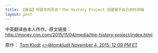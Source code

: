 ```yaml
---
title: 【搬运】写就你的历史！The History Project 创建属于自己的时间轴
layout: post
---
```

中英翻译由本人所作。原文链接：
<http://money.cnn.com/2015/11/04/media/the-history-project/index.html>

原作： [Tom Kludt](http://money.cnn.com/author/tom-kludt/index.html)   <a href="http://money.cnn.com/author/tom-kludt/index.html"> <>@tomkludt November 4, 2015: 12:09 PM ET
